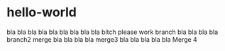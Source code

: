 # hello-world
bla
bla
bla
bla
bla
bla
bla
bla
bla
bitch
please
work
branch
bla
bla
bla
bla
branch2
merge
bla
bla
bla
bla
merge3
bla
bla
bla
bla
bla
Merge 4
